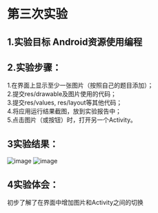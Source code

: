 # 第三次实验
## 1.实验目标 Android资源使用编程 
## 2.实验步骤：
1.在界面上显示至少一张图片（按照自己的题目添加）；<br>
2.提交res/drawable及图片使用的代码；<br>
3.提交res/values, res/layout等其他代码；<br>
4.将应用运行结果截图，放到实验报告中；<br>
5.点击图片（或按钮）时，打开另一个Activity。 <br>
## 3实验结果：
![image](https://github.com/ChaseChennn/android-labs-2018/blob/master/soft1614080902205/shiyan3-1.png)
![image](https://github.com/ChaseChennn/android-labs-2018/blob/master/soft1614080902205/shiyan3-2.png)
## 4实验体会：
初步了解了在界面中增加图片和Activity之间的切换
